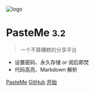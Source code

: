<!-- _coverpage.md -->

![logo](https://cdn.jsdelivr.net/gh/PasteUs/CDN@master/screenshot/pasteme/duck.png ":size=128x128")

# PasteMe <small>3.2</small>

> 一个不算糟糕的分享平台

- 设置密码、永久存储 or 阅后即焚
- 代码高亮、Markdown 解析

[PasteMe](https://pasteme.cn)
[GitHub](https://github.com/LucienShui/PasteMe)
[开始](README)

